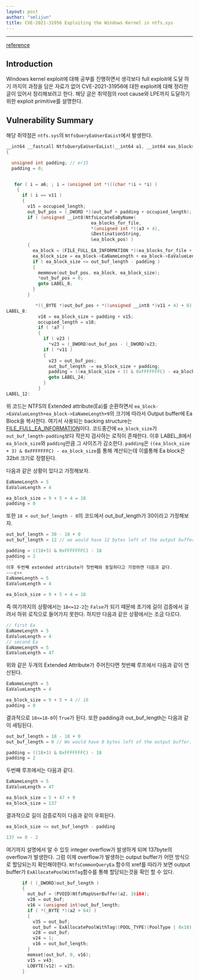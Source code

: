 ```yaml
---
layout: post
author: "smlijun" 
title: CVE-2021-31956 Exploiting the Windows Kernel in ntfs.sys
---
```

---

[reference](https://research.nccgroup.com/2021/07/15/cve-2021-31956-exploiting-the-windows-kernel-ntfs-with-wnf-part-1/) 


Introduction
---
Windows kernel exploit에 대해 공부를 진행하면서 생각보다 full exploit에 도달 하기 까지의 과정을 담은 자료가 없어 CVE-2021-31956에 대한 exploit에 대해 정리한 글이 있어서 정리해보려고 한다. 해당 글은 취약점의 root cause와 LPE까지 도달하기 위한 exploit primitive를 설명한다.

Vulnerability Summary
---
해당 취약점은 `ntfs.sys`의 `NtfsQueryEaUserEaList`에서 발생한다.
~~~c++
__int64 __fastcall NtfsQueryEaUserEaList(__int64 a1, __int64 eas_blocks_for_file, __int64 a3, __int64 out_buf, unsigned int out_buf_length, unsigned int *a6, char a7)
{

  unsigned int padding; // er15
  padding = 0;


   for ( i = a6; ; i = (unsigned int *)((char *)i + *i) )
    {
      if ( i == v11 )
      {
        v15 = occupied_length;
        out_buf_pos = (_DWORD *)(out_buf + padding + occupied_length);
        if ( (unsigned __int8)NtfsLocateEaByName(
                                ea_blocks_for_file,
                                *(unsigned int *)(a3 + 4),
                                &DestinationString,
                                &ea_block_pos) )
        {
          ea_block = (FILE_FULL_EA_INFORMATION *)(ea_blocks_for_file + ea_block_pos);
          ea_block_size = ea_block->EaNameLength + ea_block->EaValueLength + 9;           // Attacker controlled from Ea
          if ( ea_block_size <= out_buf_length - padding )                                // The check which can underflow
          {
            memmove(out_buf_pos, ea_block, ea_block_size);
            *out_buf_pos = 0;
            goto LABEL_8;
          }
        }

           *((_BYTE *)out_buf_pos + *((unsigned __int8 *)v11 + 4) + 8) = 0;
LABEL_8:
            v18 = ea_block_size + padding + v15;
            occupied_length = v18;
            if ( !a7 )
            {
              if ( v23 )
                *v23 = (_DWORD)out_buf_pos - (_DWORD)v23;
              if ( *v11 )
              {
                v23 = out_buf_pos;
                out_buf_length -= ea_block_size + padding;
                padding = ((ea_block_size + 3) & 0xFFFFFFFC) - ea_block_size;
                goto LABEL_24;
              }
            }
LABEL_12:
~~~

위 코드는 NTFS의 Extended attribute(Ea)를 순환하면서 `ea_block->EaValueLength+ea_block->EaNameLength+9`의 크기에 따라서 Output buffer에 Ea Block을 복사한다. 여기서 사용되는 backing structure는 [FILE_FULL_EA_INFORMATION](https://docs.microsoft.com/en-us/windows-hardware/drivers/ddi/wdm/ns-wdm-_file_full_ea_information)이다. 코드중간에 `ea_block_size`가 `out_buf_length-padding`보다 작은지 검사하는 로직이 존재한다. 이후 LABEL_8에서 `ea_block_size`와 `padding`만큼 그 사이즈가 감소한다. `padding`은 `((ea_block_size + 3) & 0xFFFFFFFC) - ea_block_size`를 통해 계산되는데 이를통해 Ea block은 32bit 크기로 정렬된다.

다음과 같은 상황이 있다고 가정해보자.
~~~c++
EaNameLength = 5
EaValueLength = 4

ea_block_size = 9 + 5 + 4 = 18
padding = 0
~~~
또한 `18 < out_buf_length - 0`의 코드에서 out_buf_length가 30이라고 가정해보자.
~~~c++
out_buf_length = 30 - 18 + 0
out_buf_length = 12 // we would have 12 bytes left of the output buffer.

padding = ((18+3) & 0xFFFFFFFC) - 18
padding = 2
```
이후 두번째 extended attribute가 첫번째와 동일하다고 가정하면 다음과 같다.
~~~c++
EaNameLength = 5
EaValueLength = 4

ea_block_size = 9 + 5 + 4 = 18
~~~
즉 여기까지의 상황에서는 `18<=12-2`는 `False`가 되기 때문에 초기에 길이 검증에서 걸려서 하위 로직으로 들어가지 못한다. 하지만 다음과 같은 상황에서는 조금 다르다.
~~~c++
// first Ea
EaNameLength = 5
EaValueLength = 4
// second Ea
EaNameLength = 5
EaValueLength = 47
~~~
위와 같은 두개의 Extended Attribute가 주어진다면 첫번째 루프에서 다음과 같이 연산된다.
~~~c++
EaNameLength = 5
EaValueLength = 4

ea_block_size = 9 + 5 + 4 // 18
padding = 0
~~~
결과적으로 `18<=18-0`이 `True`가 된다. 또한 padding과 out_buf_length는 다음과 같이 세팅된다.
~~~c++
out_buf_length = 18 - 18 + 0 
out_buf_length = 0 // We would have 0 bytes left of the output buffer.

padding = ((18+3) & 0xFFFFFFFC) - 18
padding = 2
~~~
두번째 루프에서는 다음과 같다.
~~~c++
EaNameLength = 5
EaValueLength = 47

ea_block_size = 5 + 47 + 9
ea_block_size = 137
~~~
결과적으로 길이 검증로직이 다음과 같이 우회된다.
~~~c++
ea_block_size <= out_buf_length - padding

137 <= 0 - 2
~~~
여기까지 설명에서 알 수 있듯 integer overflow가 발생하게 되며 137byte의 overflow가 발생한다. 그럼 이제 overflow가 발생하는 output buffer가 어떤 방식으로 할당되는지 확인해야한다.
`NtfsCommonQueryEa` 함수의 xref를 따라가 보면 output buffer가 `ExAllocatePoolWithTag`함수를 통해 할당되는것을 확인 할 수 있다.
~~~c++
      if ( (_DWORD)out_buf_length )
      {
        out_buf = (PVOID)NtfsMapUserBuffer(a2, 16i64);
        v28 = out_buf;
        v16 = (unsigned int)out_buf_length;
        if ( *(_BYTE *)(a2 + 64) )
        {
          v35 = out_buf;
          out_buf = ExAllocatePoolWithTag((POOL_TYPE)(PoolType | 0x10), (unsigned int)out_buf_length, 0x4546744Eu);
          v28 = out_buf;
          v24 = 1;
          v16 = out_buf_length;
        }
        memset(out_buf, 0, v16);
        v15 = v43;
        LOBYTE(v12) = v25;
      }
~~~
